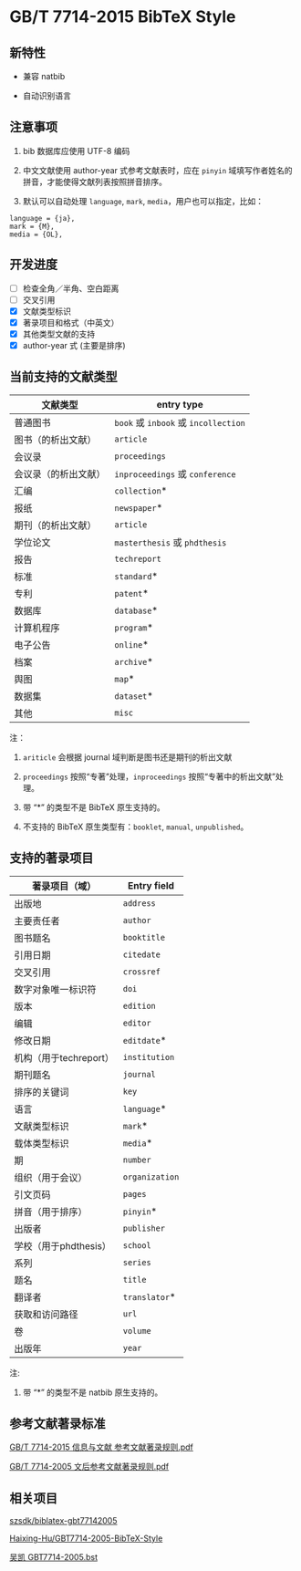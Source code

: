 # GB/T 7714-2015 BibTeX Style

## 新特性

* 兼容 natbib

* 自动识别语言

## 注意事项

1. bib 数据库应使用 UTF-8 编码

2. 中文文献使用 author-year 式参考文献表时，应在 `pinyin` 域填写作者姓名的拼音，才能使得文献列表按照拼音排序。

3. 默认可以自动处理 `language`, `mark`, `media`，用户也可以指定，比如：
```
language = {ja},
mark = {M},
media = {OL},
```

## 开发进度

- [ ] 检查全角／半角、空白距离
- [ ] 交叉引用
- [x] 文献类型标识
- [x] 著录项目和格式（中英文）
- [x] 其他类型文献的支持
- [x] author-year 式 (主要是排序)

## 当前支持的文献类型

文献类型 | entry type
---|---
普通图书 | `book` 或 `inbook` 或 `incollection`
图书（的析出文献） | `article`
会议录 | `proceedings`
会议录（的析出文献） | `inproceedings` 或 `conference`
汇编 | `collection`*
报纸 | `newspaper`*
期刊（的析出文献） | `article`
学位论文 | `masterthesis` 或 `phdthesis`
报告 | `techreport`
标准 | `standard`*
专利 | `patent`*
数据库 | `database`*
计算机程序 | `program`*
电子公告 | `online`*
档案 | `archive`*
舆图 | `map`*
数据集 | `dataset`*
其他 | `misc`

注：

1. `ariticle` 会根据 journal 域判断是图书还是期刊的析出文献

2. `proceedings` 按照“专著”处理，`inproceedings` 按照“专著中的析出文献”处理。

3. 带 “*” 的类型不是 BibTeX 原生支持的。

4. 不支持的 BibTeX 原生类型有：`booklet`, `manual`, `unpublished`。

## 支持的著录项目

著录项目（域） | Entry field
---|---
出版地 | `address`
主要责任者 | `author`
图书题名 | `booktitle`
引用日期 | `citedate`
交叉引用 | `crossref`
数字对象唯一标识符 | `doi`
版本 | `edition`
编辑 | `editor`
修改日期 | `editdate`*
机构（用于techreport） | `institution`
期刊题名 | `journal`
排序的关键词 | `key`
语言 | `language`*
文献类型标识 | `mark`*
载体类型标识 | `media`*
期 | `number`
组织（用于会议） | `organization`
引文页码 | `pages`
拼音（用于排序） | `pinyin`*
出版者 | `publisher`
学校（用于phdthesis） | `school`
系列 | `series`
题名 | `title`
翻译者 | `translator`*
获取和访问路径 | `url`
卷 | `volume`
出版年 | `year`

注:

1. 带 “*” 的类型不是 natbib 原生支持的。

## 参考文献著录标准

[GB/T 7714-2015 信息与文献 参考文献著录规则.pdf](https://github.com/Haixing-Hu/GBT7714-2005-BibTeX-Style/files/153951/GBT.7714-2015.pdf)

[GB/T 7714-2005 文后参考文献著录规则.pdf](https://github.com/Haixing-Hu/typesetting-standard/raw/master/%E5%9B%BE%E4%B9%A6%E3%80%81%E6%9C%9F%E5%88%8A%E3%80%81%E8%AE%BA%E6%96%87%E7%9A%84%E7%BC%96%E6%8E%92/%E3%80%90GB:T%207714-2005%E3%80%91%E6%96%87%E5%90%8E%E5%8F%82%E8%80%83%E6%96%87%E7%8C%AE%E8%91%97%E5%BD%95%E8%A7%84%E5%88%99.pdf)


## 相关项目

[szsdk/biblatex-gbt77142005](https://github.com/szsdk/biblatex-gbt77142005)

[Haixing-Hu/GBT7714-2005-BibTeX-Style](https://github.com/Haixing-Hu/GBT7714-2005-BibTeX-Style)

[吴凯 GBT7714-2005.bst](http://bbs.ctex.org/forum.php?mod=viewthread&tid=33591)
